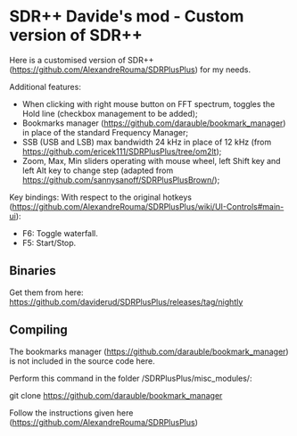 # SDR++ Davide's mod - Custom version of SDR++
Here is a customised version of SDR++ (https://github.com/AlexandreRouma/SDRPlusPlus) for my needs.

Additional features:
- When clicking with right mouse button on FFT spectrum, toggles the Hold line (checkbox management to be added);
- Bookmarks manager (https://github.com/darauble/bookmark_manager) in place of the standard Frequency Manager;
- SSB (USB and LSB) max bandwidth 24 kHz in place of 12 kHz (from https://github.com/ericek111/SDRPlusPlus/tree/om2lt);
- Zoom, Max, Min sliders operating with mouse wheel, left Shift key and left Alt key to change step (adapted from https://github.com/sannysanoff/SDRPlusPlusBrown/);

Key bindings:
With respect to the original hotkeys (https://github.com/AlexandreRouma/SDRPlusPlus/wiki/UI-Controls#main-ui):
- F6: Toggle waterfall.
- F5: Start/Stop.

## Binaries

Get them from here: https://github.com/daviderud/SDRPlusPlus/releases/tag/nightly


## Compiling
The bookmarks manager (https://github.com/darauble/bookmark_manager) is not included in the source code here. 

Perform this command in the folder /SDRPlusPlus/misc_modules/:

git clone https://github.com/darauble/bookmark_manager

Follow the instructions given here (https://github.com/AlexandreRouma/SDRPlusPlus)

